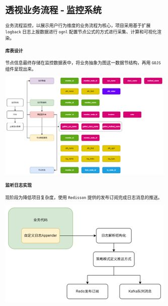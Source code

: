 # 透视业务流程 - 监控系统

业务流程监控，以展示用户行为维度的业务流程为核心，项目采用基于扩展 `logback` 日志上报数据进行 `ognl` 配置节点公式的方式进行采集、计算和可视化渲染。



#### 库表设计

节点信息最终存储在监控数据表中，将业务抽象为图这一数据节结构，再用 `GOJS` 组件呈现出来。

![库表设计](img/库表设计.png)



#### 监听日志实现

现阶段为降低项目复杂度，使用 `Redisson` 提供的发布订阅完成日志消息的推送。

![监听日志](img/监听日志实现.png)

